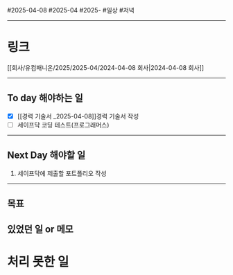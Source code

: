 #2025-04-08 #2025-04 #2025-
#일상 #저녁 

-------
# 링크
[[회사/유컴패니온/2025/2025-04/2024-04-08 회사|2024-04-08 회사]]


---
## To day 해야하는 일
- [x] [[경력 기술서 _2025-04-08]]경력 기술서 작성
- [ ] 세이프닥 코딩 테스트(프로그래머스)

---
## Next Day 해야할 일
1. 세이프닥에 제출할 포트폴리오 작성

---

## 목표


## 있었던 일  or 메모


# 처리 못한 일
